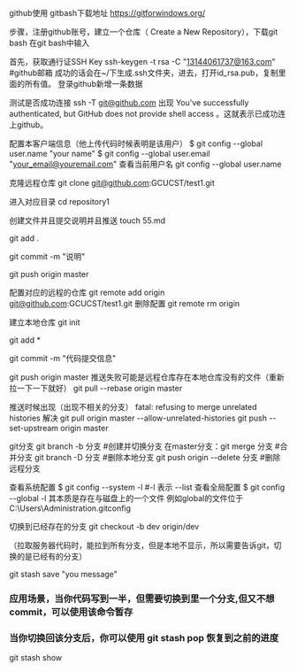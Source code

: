github使用
gitbash下载地址 https://gitforwindows.org/

步骤，注册github账号，建立一个仓库（ Create a New Repository），下载git bash
在git bash中输入

首先，获取通行证SSH Key
ssh-keygen -t rsa -C  "13144061737@163.com"    #github邮箱
成功的话会在~/下生成.ssh文件夹，进去，打开id_rsa.pub，复制里面的所有值。
登录github新增一条数据


测试是否成功连接
ssh -T git@github.com
出现 You've successfully authenticated, but GitHub does not provide shell access 。这就表示已成功连上github。

配置本客户端信息（他上传代码时候表明是该用户）
$ git config --global user.name "your name"
$ git config --global user.email "your_email@youremail.com"
查看当前用户名
git config --global user.name

克隆远程仓库
git clone git@github.com:GCUCST/test1.git

进入对应目录
cd repository1

创建文件并且提交说明并且推送
touch 55.md

git add .

git commit -m "说明"

git push origin master


配置对应的远程的仓库
git remote add origin git@github.com:GCUCST/test1.git
删除配置
git remote rm origin

建立本地仓库
git init

git add *

git commit -m "代码提交信息"

git push origin master
推送失败可能是远程仓库存在本地仓库没有的文件（重新拉一下一下就好）
git pull --rebase origin master

推送时候出现（出现不相关的分支）
fatal: refusing to merge unrelated histories
解决
git pull origin master --allow-unrelated-histories
git push --set-upstream origin master

git分支
git branch -b  分支                         #创建并切换分支
在master分支：git merge  分支              #合并分支
git branch -D 分支                          #删除本地分支
git push origin --delete 分支               #删除远程分支

查看系统配置
$ git config --system -l   #-l    表示 --list
查看全局配置
$ git config --global -l
其本质是存在与磁盘上的一个文件
例如global的文件位于
C:\Users\Administration\.gitconfig

切换到已经存在的分支
git checkout -b dev origin/dev

（拉取服务器代码时，能拉到所有分支，但是本地不显示，所以需要告诉git，切换的是已经有的分支）


git stash save "you message"
### 应用场景，当你代码写到一半，但需要切换到里一个分支,但又不想commit，可以使用该命令暂存
### 当你切换回该分支后，你可以使用 git stash pop 恢复到之前的进度
git stash show